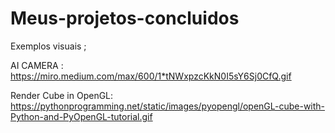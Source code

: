 # Meus-projetos-concluidos
Exemplos visuais ; 

AI CAMERA : https://miro.medium.com/max/600/1*tNWxpzcKkN0I5sY6Sj0CfQ.gif

Render Cube in OpenGL: https://pythonprogramming.net/static/images/pyopengl/openGL-cube-with-Python-and-PyOpenGL-tutorial.gif
